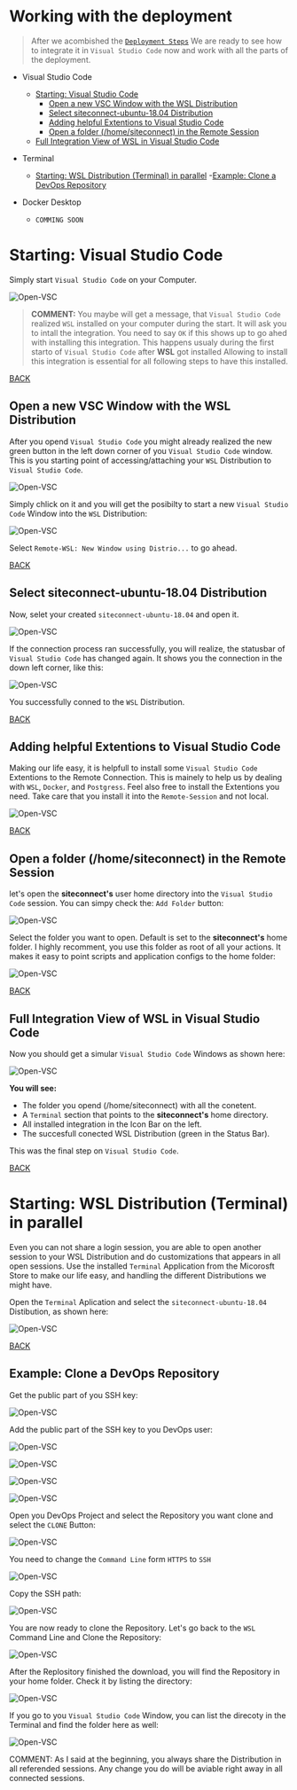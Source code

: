 # Working with the deployment

> After we acombished the [```Deployment Steps```](README.md) We are ready to see how 
> to integrate it in ```Visual Studio Code``` now and work with all the parts of the deployment.

- Visual Studio Code
    - [Starting: Visual Studio Code](#Starting-Visual-Studio-Code)
        - [Open a new VSC Window with the WSL Distribution](#Open-a-new-VSC-Window-with-the-WSL-Distribution)
        - [Select siteconnect-ubuntu-18.04 Distribution](#Select-siteconnect-ubuntu-18-04-Distribution)
        - [Adding helpful Extentions to Visual Studio Code](#Adding-helpful-Extentions-to-Visual-Studio-Code)
        - [Open a folder (/home/siteconnect) in the Remote Session](#Open-a-folder-homesiteconnect-in-the-Remote-Session)
    - [Full Integration View of WSL in Visual Studio Code](#Full-Integration-View-of-WSL-in-Visual-Studio-Code)

- Terminal
    - [Starting: WSL Distribution (Terminal) in parallel](#Starting-WSL-Distribution-Terminal-in-parallel)
        -[Example: Clone a DevOps Repository](#Example-Clone-a-DevOps-Repository)

- Docker Desktop
    - ```COMMING SOON```

# Starting: Visual Studio Code

Simply start ```Visual Studio Code``` on your Computer.

![Open-VSC](images/vsc-001.png)

> **COMMENT:** You maybe will get a message, that ```Visual Studio Code``` realized
> ```WSL``` installed on your computer during the start. It will ask you to intall the integration.
> You need to say ```OK``` if this shows up to go ahed with installing this integration.
> This happens usualy during the first starto of ```Visual Studio Code``` after **WSL** got installed
> Allowing to install this integration is essential for all following steps to have this installed.

[BACK](#Working-with-the-deployment)

## Open a new VSC Window with the WSL Distribution

After you opend ```Visual Studio Code``` you might already realized the new green button
in the left down corner of you ```Visual Studio Code``` window. This is you starting point
of accessing/attaching your ```WSL``` Distribution to ```Visual Studio Code```.

![Open-VSC](images/vsc-002.png)

Simply chlick on it and you will get the posibilty to start a new ```Visual Studio Code```
Window into the ```WSL``` Distribution:

![Open-VSC](images/vsc-003.png)

Select ```Remote-WSL: New Window using Distrio...``` to go ahead.

[BACK](#Working-with-the-deployment)

## Select siteconnect-ubuntu-18.04 Distribution

Now, selet your created ```siteconnect-ubuntu-18.04``` and open it.

![Open-VSC](images/vsc-004.png)

If the connection process ran successfully, you will realize, the
statusbar of ```Visual Studio Code``` has changed again. It shows
you the connection in the down left corner, like this:

![Open-VSC](images/vsc-005.png)

You successfully conned to the ```WSL``` Distribution.

[BACK](#Working-with-the-deployment)

## Adding helpful Extentions to Visual Studio Code

Making our life easy, it is helpfull to install some ```Visual Studio Code```
Extentions to the Remote Connection. This is mainely to help us by
dealing with ```WSL```, ```Docker```, and ```Postgress```.
Feel also free to install the Extentions you need. Take care that you
install it into the ```Remote-Session``` and not local.

![Open-VSC](images/vsc-006.png)

[BACK](#Working-with-the-deployment)

## Open a folder (/home/siteconnect) in the Remote Session

let's open the **siteconnect's** user home directory into the ```Visual Studio Code```
session. You can simpy check the: ```Add Folder``` button:

![Open-VSC](images/vsc-007.png)

Select the folder you want to open. Default is set to the **siteconnect's**
home folder. I highly recomment, you use this folder as root of all
your actions. It makes it easy to point scripts and application configs
to the home folder:

![Open-VSC](images/vsc-008.png)

[BACK](#Working-with-the-deployment)

## Full Integration View of WSL in Visual Studio Code

Now you should get a simular ```Visual Studio Code``` Windows as shown here:

![Open-VSC](images/vsc-009.png)

**You will see:**
- The folder you opend (/home/siteconnect) with all the conetent. 
- A ```Terminal``` section that points to the **siteconnect's** home directory.
- All installed integration in the Icon Bar on the left.
- The succesfull conected WSL Distribution (green in the Status Bar).

This was the final step on ```Visual Studio Code```.

[BACK](#Working-with-the-deployment)

# Starting: WSL Distribution (Terminal) in parallel

Even you can not share a login session, you are able to open another session to your
WSL Distribution and do customizations that appears in all open sessions. Use the installed
```Terminal``` Application from the Micorosft Store to make our life easy, and handling
the different Distributions we might have.

Open the ```Terminal``` Aplication and select the ```siteconnect-ubuntu-18.04``` 
Distibution, as shown here:

![Open-VSC](images/wsl-001.png)

[BACK](#Working-with-the-deployment)

## Example: Clone a DevOps Repository

Get the public part of you SSH key:

![Open-VSC](images/wsl_cat-ssh-pub-key.png)

Add the public part of the SSH key to you DevOps user:

![Open-VSC](images/devops_add-ssh.key.png)

![Open-VSC](images/devops_ssh-keys_1.key.png)

![Open-VSC](images/devops_ssh-key_2.key.png)

![Open-VSC](images/devops_ssh-key_2.key.png)

Open you DevOps Project and select the Repository you want clone
and select the ```CLONE``` Button:

![Open-VSC](images/devops_ssh-clone-repo.png)

You need to change the ```Command Line``` form ```HTTPS``` to ```SSH```

![Open-VSC](images/devops_clone-repo_witch-to-ssh.png)

Copy the SSH path:

![Open-VSC](images/devops_clone-repo_copy-reop-url.png)

You are now ready to clone the Repository.
Let's go back to the ```WSL``` Command Line and
Clone the Repository:

![Open-VSC](images/wsl_clone-repo.png)

After the Replository finished the download, you
will find the Repository in your home folder.
Check it by listing the directory:

![Open-VSC](images/wsl_ls-folder.png)

If you go to you ```Visual Studio Code``` Window,
you can list the direcoty in the Terminal and find
the folder here as well:

![Open-VSC](images/wsl_vsc-ls-folder.png)

COMMENT: As I said at the beginning, you always share
the Distribution in all referended sessions. Any change
you do will be aviable right away in all connected sessions.